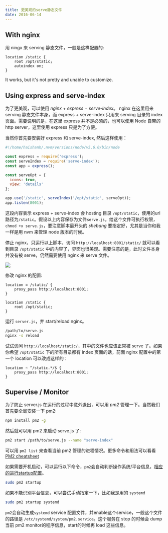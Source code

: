 ```yaml
---
title: 更美观的serve静态文件
date: 2016-06-14
---
```


## With nginx

用 ningx 来 serving 静态文件，一般是这样配置的:

```nginx
location /static {
    root /opt/static;
    autoindex on;
}
```

It works, but it's not pretty and unable to customize.

## Using express and serve-index

为了更美观，可以使用 *nginx* + *express* + *serve-index*。 nginx 在这里用来 serving 静态文件本身，而 express + serve-index 只用来 serving 目录的 index 页面。需要说明的是，在这里 express 并不是必须的，也可以使用 Node 自带的 http server，这里使用 express 只是为了方便。

当然你首先要安装好 express 和 serve-index, 然后这样使用：

```js
#!/home/haishanh/.nvm/versions/node/v5.6.0/bin/node

const express = require('express');
const serveIndex = require('serve-index');
const app = express();

const serveOpt = {
  icons: true,
  view: 'details'
};

app.use('/static', serveIndex('/opt/static', serveOpt));
app.listen(8001);
```

这段内容表示 express + serve-index 会 hosting 目录 `/opt/static`，使用的url路径为`/static`。假设以上内容保存为文件`serve.js`。给这个文件可执行权限，`chmod +x serve.js`，要注意脚本最开头的 *shebang* 要指定好，尤其是当你和我一样是用 nvm 来管理 node 版本的时候。

停止 nginx，只运行以上脚本，访问 `http://localhost:8001/static/` 就可以看到目录 `/opt/static` 中的内容了，界面也很美观。需要注意的是，此时文件本身并没有被 serve，仍然需要使用 nginx 来 serve 文件。

![](http://7fva40.com1.z0.glb.clouddn.com/serve-index.png)

修改 nginx 的配置:

```nginx
location = /static/ {
    proxy_pass http://localhost:8001;
}

location /static {
    root /opt/static;
}
```

运行 `server.js`，并 start/reload nginx。

```sh
/path/to/serve.js
nginx -s reload
```

试试访问 `http://localhost/static/`，其中的文件也应该正常被 serve 了。如果你希望 `/opt/static` 下的所有目录都有 index 页面的话，前面 nginx 配置中的第一个 location 可以改成这样的：

```nginx
location ~ ^/static.*/$ {
    proxy_pass http://localhost:8001;
}
```

## Supervise / Monitor

为了防止 server.js 在运行的过程中意外退出，可以用 *pm2* 管理一下。当然我们首先要全局安装一下 pm2:

```sh
npm install pm2 -g
```

然后就可以用 pm2 来启动 serve.js 了:

```sh
pm2 start /path/to/serve.js --name "serve-index"
```

可以用 `pm2 list` 来查看当前 pm2 管理的进程情况。更多命令和用法可以看看[PM2 cheatsheet][pm2cs]


如果需要开机启动，可以运行以下命令，`pm2`会自动判断操作系统/平台信息，[相应的进行startup配置][system-startup-conf]。

```sh
sudo pm2 startup
```

如果不能识别平台信息，可以尝试手动指定一下，比如我是用的 `systemd`

```sh
sudo pm2 startup systemd
```

`pm2`会自动生成`systemd` service 配置文件，并enable这个service，一般这个文件的路径是 `/etc/systemd/system/pm2.service`。这个服务在 stop 的时候会 dump 当前 pm2 monitor的程序信息，start的时候再 load 这些信息。

[pm2cs]: http://pm2.keymetrics.io/docs/usage/quick-start/#cheatsheet
[system-startup-conf]: http://pm2.keymetrics.io/docs/usage/startup/#startup-systems-support
